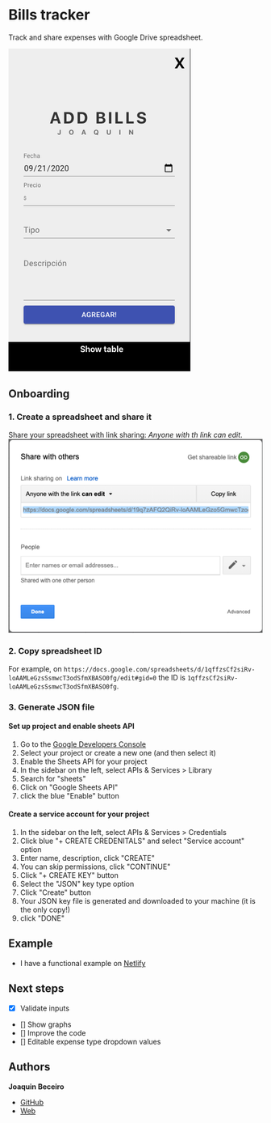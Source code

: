 # Bills tracker

Track and share expenses with Google Drive spreadsheet.

![App screenshot](public/appSS.png)

## Onboarding

### 1. Create a spreadsheet and share it

Share your spreadsheet with link sharing: _Anyone with th link can edit_.
![Image spreadsheet](public/spreadsheetSS.png)

### 2. Copy spreadsheet ID

For example, on `https://docs.google.com/spreadsheets/d/1qffzsCf2siRv-loAAMLeGzsSsmwcT3odSfmXBASO0fg/edit#gid=0` the ID is `1qffzsCf2siRv-loAAMLeGzsSsmwcT3odSfmXBASO0fg`.

### 3. Generate JSON file

#### Set up project and enable sheets API

1. Go to the [Google Developers Console](https://console.developers.google.com/)
2. Select your project or create a new one (and then select it)
3. Enable the Sheets API for your project
4. In the sidebar on the left, select APIs & Services > Library
5. Search for "sheets"
6. Click on "Google Sheets API"
7. click the blue "Enable" button

#### Create a service account for your project

1. In the sidebar on the left, select APIs & Services > Credentials
2. Click blue "+ CREATE CREDENITALS" and select "Service account" option
3. Enter name, description, click "CREATE"
4. You can skip permissions, click "CONTINUE"
5. Click "+ CREATE KEY" button
6. Select the "JSON" key type option
7. Click "Create" button
8. Your JSON key file is generated and downloaded to your machine (it is the only copy!)
9. click "DONE"

## Example

- I have a functional example on [Netlify](https://sleepy-bhaskara-080018.netlify.com/)

## Next steps

- [x] Validate inputs
- [] Show graphs
- [] Improve the code
- [] Editable expense type dropdown values

## Authors

**Joaquin Beceiro**

- [GitHub](https://github.com/JoaquinBeceiro)
- [Web](https://JoaquinBeceiro.com.uy)
